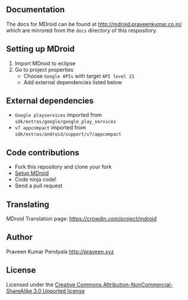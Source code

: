 Documentation
----------------------
The docs for MDroid can be found at http://mdroid.praveenkumar.co.in/ which are mirrored from the ```docs``` directory of this respository.


Setting up MDroid
----------------------
1. Import MDroid to eclipse
2. Go to project properties
   - Choose ```Google APIs``` with target ```API level 21```
   - Add external dependencies listed below


External dependencies
-----------------
- ```Google playservices``` imported from ```sdk/extras/google/google_play_services```
- ```v7 appcompact``` imported from ```sdk/extras/android/support/v7/appcompact```


Code contributions
--------------------
- Fork this repository and clone your fork
- [Setup MDroid][2]
- Code ninja code!
- Send a pull request 


Translating
--------------------
MDroid Translation page: https://crowdin.com/project/mdroid


Author
----------------------
Praveen Kumar Pendyala
http://praveen.xyz


License
----------------------
Licensed under the [Creative Commons Attribution-NonCommercial-ShareAlike 3.0 Unported license][1]


[1]: http://creativecommons.org/licenses/by-nc-sa/3.0/
[2]: https://github.com/praveendath92/MDroid#setting-up-mdroid
